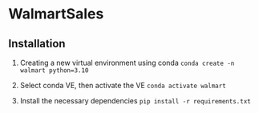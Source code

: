 # WalmartSales


## Installation

1. Creating a new virtual environment using conda `conda create -n walmart python=3.10`

2. Select conda VE, then activate the VE `conda activate walmart`

3. Install the necessary dependencies `pip install -r requirements.txt`
